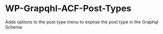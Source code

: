 # WP-Grapqhl-ACF-Post-Types
Adds options to the post type menu to expose the post type in the Graphql Schema
